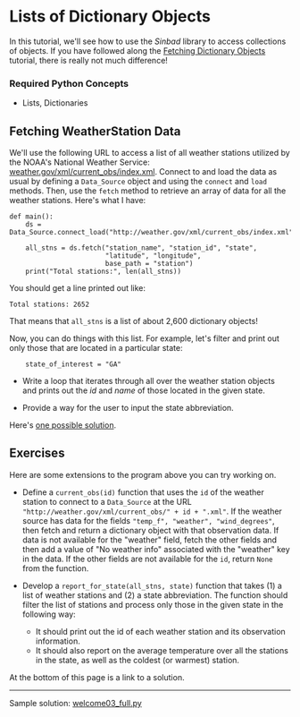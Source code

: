 
# Lists of Dictionary Objects

In this tutorial, we'll see how to use the *Sinbad* library to access collections of objects. If you have followed along the [Fetching Dictionary Objects](welcome02-dict.md) tutorial, there is really not much difference!

### Required Python Concepts

* Lists, Dictionaries

## Fetching WeatherStation Data

We'll use the following URL to access a list of all weather stations utilized by the NOAA's National Weather Service: [weather.gov/xml/current_obs/index.xml](http://weather.gov/xml/current_obs/index.xml). Connect to and load the data as usual by defining a `Data_Source` object and using the `connect` and `load` methods. Then, use the `fetch` method to retrieve an array of data for all the weather stations. Here's what I have:

````
def main():
    ds = Data_Source.connect_load("http://weather.gov/xml/current_obs/index.xml")

    all_stns = ds.fetch("station_name", "station_id", "state",
                        "latitude", "longitude",
                        base_path = "station")
    print("Total stations:", len(all_stns))
````

You should get a line printed out like:

````
Total stations: 2652
````

That means that `all_stns` is a list of about 2,600 dictionary objects! 

Now, you can do things with this list. For example, let's filter and print out only those that are located in a particular state:

````
    state_of_interest = "GA"
````

* Write a loop that iterates through all over the weather station objects and prints out the *id* and *name* of those located in the given state.

* Provide a way for the user to input the state abbreviation.

Here's [one possible solution](welcome03.py).


## Exercises

Here are some extensions to the program above you can try working on. 

* Define a `current_obs(id)` function that uses the `id` of the weather station to connect to a `Data_Source` at the URL `"http://weather.gov/xml/current_obs/" + id + ".xml"`. If the weather source has data for the fields `"temp_f", "weather", "wind_degrees"`, then fetch and return a dictionary object with that observation data. If data is not available for the "weather" field, fetch the other fields and then add a value of "No weather info" associated with the "weather" key in the data. If the other fields are not available for the `id`, return `None` from the function.

* Develop a `report_for_state(all_stns, state)` function that takes (1) a list of weather stations and (2) a state abbreviation. The function should filter the list of stations and process only those in the given state in the following way:
  * It should print out the id of each weather station and its observation information.
  * It should also report on the average temperature over all the stations in the state, as well as the coldest (or warmest) station.
  
At the bottom of this page is a link to a solution.

-------

Sample solution: [welcome03_full.py](welcome03_full.py)

